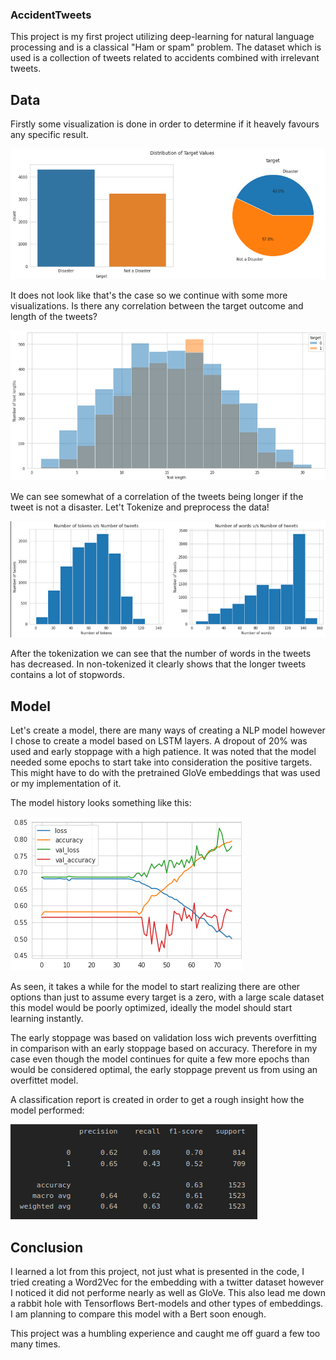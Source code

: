 ### AccidentTweets

This project is my first project utilizing deep-learning for natural language processing and is a classical "Ham or spam" problem. The dataset which is used is a collection of tweets related to accidents combined with irrelevant tweets. 

## Data
Firstly some visualization is done in order to determine if it heavely favours any specific result.

![DataPresentation](images/DataPresentation.png)

It does not look like that's the case so we continue with some more visualizations. Is there any correlation between the target outcome and length of the tweets?

![TweetLen](images/TweetLen.png)

We can see somewhat of a correlation of the tweets being longer if the tweet is not a disaster.
Let't Tokenize and preprocess the data!

![tokensVSwords](images/tokensVSwords.png)

After the tokenization we can see that the number of words in the tweets has decreased. In non-tokenized it clearly shows that the longer tweets contains a lot of stopwords. 

## Model
Let's create a model, there are many ways of creating a NLP model however I chose to create a model based on LSTM layers. A dropout of 20% was used and early stoppage with a high patience. It was noted that the model needed some epochs to start take into consideration the positive targets. This might have to do with the pretrained GloVe embeddings that was used or my implementation of it. 

The model history looks something like this:

![modelHistory](images/modelHistory.png)

As seen, it takes a while for the model to start realizing there are other options than just to assume every target is a zero, with a large scale dataset this model would be poorly optimized, ideally the model should start learning instantly.

The early stoppage was based on validation loss wich prevents overfitting in comparison with an early stoppage based on accuracy. Therefore in my case even though the model continues for quite a few more epochs than would be considered optimal, the early stoppage prevent us from using an overfittet model. 

A classification report is created in order to get a rough insight how the model performed:

![classificationReport](images/classificationReport.png)

## Conclusion
I learned a lot from this project, not just what is presented in the code, I tried creating a Word2Vec for the embedding with a twitter dataset however I noticed it did not performe nearly as well as GloVe. This also lead me down a rabbit hole with Tensorflows Bert-models and other types of embeddings. I am planning to compare this model with a Bert soon enough.

This project was a humbling experience and caught me off guard a few too many times.

